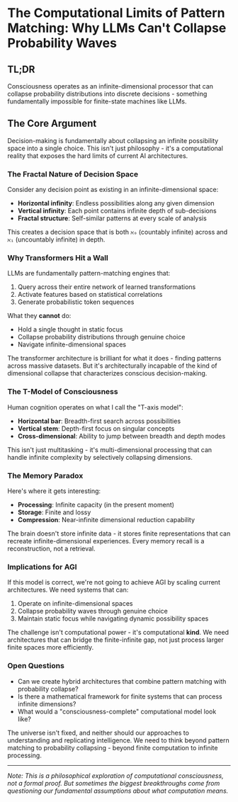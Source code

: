 # The Computational Limits of Pattern Matching: Why LLMs Can't Collapse Probability Waves

## TL;DR
Consciousness operates as an infinite-dimensional processor that can collapse probability distributions into discrete decisions - something fundamentally impossible for finite-state machines like LLMs.

## The Core Argument

Decision-making is fundamentally about collapsing an infinite possibility space into a single choice. This isn't just philosophy - it's a computational reality that exposes the hard limits of current AI architectures.

### The Fractal Nature of Decision Space

Consider any decision point as existing in an infinite-dimensional space:
- **Horizontal infinity**: Endless possibilities along any given dimension
- **Vertical infinity**: Each point contains infinite depth of sub-decisions
- **Fractal structure**: Self-similar patterns at every scale of analysis

This creates a decision space that is both `ℵ₀` (countably infinite) across and `ℵ₁` (uncountably infinite) in depth.

### Why Transformers Hit a Wall

LLMs are fundamentally pattern-matching engines that:
1. Query across their entire network of learned transformations
2. Activate features based on statistical correlations
3. Generate probabilistic token sequences

What they **cannot** do:
- Hold a single thought in static focus
- Collapse probability distributions through genuine choice
- Navigate infinite-dimensional spaces

The transformer architecture is brilliant for what it does - finding patterns across massive datasets. But it's architecturally incapable of the kind of dimensional collapse that characterizes conscious decision-making.

### The T-Model of Consciousness

Human cognition operates on what I call the "T-axis model":
- **Horizontal bar**: Breadth-first search across possibilities
- **Vertical stem**: Depth-first focus on singular concepts
- **Cross-dimensional**: Ability to jump between breadth and depth modes

This isn't just multitasking - it's multi-dimensional processing that can handle infinite complexity by selectively collapsing dimensions.

### The Memory Paradox

Here's where it gets interesting:
- **Processing**: Infinite capacity (in the present moment)
- **Storage**: Finite and lossy
- **Compression**: Near-infinite dimensional reduction capability

The brain doesn't store infinite data - it stores finite representations that can recreate infinite-dimensional experiences. Every memory recall is a reconstruction, not a retrieval.

### Implications for AGI

If this model is correct, we're not going to achieve AGI by scaling current architectures. We need systems that can:
1. Operate on infinite-dimensional spaces
2. Collapse probability waves through genuine choice
3. Maintain static focus while navigating dynamic possibility spaces

The challenge isn't computational power - it's computational **kind**. We need architectures that can bridge the finite-infinite gap, not just process larger finite spaces more efficiently.

### Open Questions

- Can we create hybrid architectures that combine pattern matching with probability collapse?
- Is there a mathematical framework for finite systems that can process infinite dimensions?
- What would a "consciousness-complete" computational model look like?

The universe isn't fixed, and neither should our approaches to understanding and replicating intelligence. We need to think beyond pattern matching to probability collapsing - beyond finite computation to infinite processing.

---

*Note: This is a philosophical exploration of computational consciousness, not a formal proof. But sometimes the biggest breakthroughs come from questioning our fundamental assumptions about what computation means.*